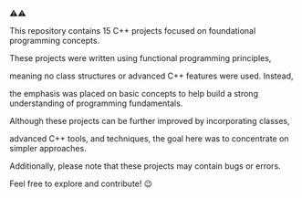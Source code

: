 

⚠⚠

This repository contains 15 C++ projects focused on foundational programming concepts.

 These projects were written using functional programming principles,

 meaning no class structures or advanced C++ features were used. Instead,

 the emphasis was placed on basic concepts to help build a strong understanding of programming fundamentals.

Although these projects can be further improved by incorporating classes, 

advanced C++ tools, and techniques, the goal here was to concentrate on simpler approaches.

 Additionally, please note that these projects may contain bugs or errors.

Feel free to explore and contribute!   😉

